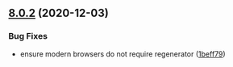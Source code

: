 ## [8.0.2](https://github.com/contentful/contentful.js/compare/v8.0.1...v8.0.2) (2020-12-03)


### Bug Fixes

* ensure modern browsers do not require regenerator ([1beff79](https://github.com/contentful/contentful.js/commit/1beff797ea56a8ea1470231dfd64b3d4f0f9c7fe))
